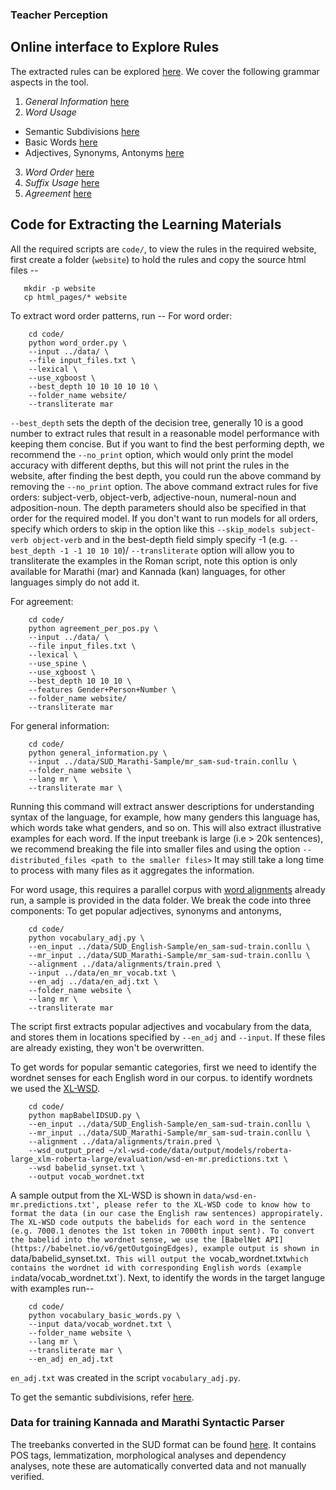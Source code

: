 ### Teacher Perception ###


## Online interface to Explore Rules
The extracted rules can be explored [here](http://autolex.co/interface). We cover the following grammar aspects in the tool.

1. *General Information* [here](https://aditi138.github.io/auto-lex-learn-general-info/mr_en/helper/syntactic_info.html)
2. *Word Usage*
  - Semantic Subdivisions [here](https://aditi138.github.io/auto-lex-learn-word-usage/mr_en/WordUsage/WordUsage.html)
  - Basic Words [here](https://aditi138.github.io/auto-lex-learn/mr_en/WordUsage/vocab.html)
  - Adjectives, Synonyms, Antonyms [here](https://aditi138.github.io/auto-lex-learn/mr_en/WordUsage/vocab_adj.html)
3. *Word Order* [here](http://www.autolex.co/interface/es_gsd/WordOrder/WordOrder.html)
4. *Suffix Usage* [here](http://www.autolex.co/interface/mr_en/Suffix/Suffix.html)
5. *Agreement* [here](http://www.autolex.co/interface/mr_en/Agreement/Agreement.html)

## Code for Extracting the Learning Materials
All the required scripts are `code/`, to view the rules in the required website, first create a folder (`website`) to hold the rules and copy the source html files --
```
   mkdir -p website
   cp html_pages/* website
```

To extract word order patterns, run --
For word order:
```
    cd code/
    python word_order.py \
    --input ../data/ \
    --file input_files.txt \
    --lexical \
    --use_xgboost \
    --best_depth 10 10 10 10 10 \
    --folder_name website/
    --transliterate mar
```
`--best_depth` sets the depth of the decision tree, generally 10 is a good number to extract rules that result in a reasonable model performance with keeping them concise.
But if you want to find the best performing depth, we recommend the `--no_print` option, which would only print the model accuracy with different depths, but this will not
print the rules in the website, after finding the best depth, you could run the above command by removing the `--no_print` option.
The above command extract rules for five orders: subject-verb, object-verb, adjective-noun, numeral-noun and adposition-noun. The depth parameters should also be specified
in that order for the required model. If you don't want to run models for all orders, specify which orders to skip in the option like this `--skip_models subject-verb object-verb`
and in the best-depth field simply specify -1 (e.g. `--best_depth -1 -1 10 10 10`)/
`--transliterate` option will allow you to transliterate the examples in the Roman script, note this option is only available for Marathi (mar) and Kannada (kan) languages,
for other languages simply do not add it.

For agreement:
```
    cd code/
    python agreement_per_pos.py \
    --input ../data/ \
    --file input_files.txt \
    --lexical \
    --use_spine \
    --use_xgboost \
    --best_depth 10 10 10 \
    --features Gender+Person+Number \
    --folder_name website/
    --transliterate mar
```

For general information:
```
    cd code/
    python general_information.py \
    --input ../data/SUD_Marathi-Sample/mr_sam-sud-train.conllu \
    --folder_name website \
    --lang mr \
    --transliterate mar \
```
Running this command will extract answer descriptions for understanding syntax of the language, for example, how many genders this language has, which words take what genders, and so on.
This will also extract illustrative examples for each word.
If the input treebank is large (i.e > 20k sentences), we recommend breaking the file into smaller files and using the option `--distributed_files <path to the smaller files>`
It may still take a long time to process with many files as it aggregates the information.

For word usage, this requires a parallel corpus with [word alignments](https://github.com/neulab/awesome-align) already run, a sample is provided in the data folder. We break the code into three components:
To get popular adjectives, synonyms and antonyms,
```
    cd code/
    python vocabulary_adj.py \
    --en_input ../data/SUD_English-Sample/en_sam-sud-train.conllu \
    --mr_input ../data/SUD_Marathi-Sample/mr_sam-sud-train.conllu \
    --alignment ../data/alignments/train.pred \
    --input ../data/en_mr_vocab.txt \
    --en_adj ../data/en_adj.txt \
    --folder_name website \
    --lang mr \
    --transliterate mar
```
The script first extracts popular adjectives and vocabulary from the data, and stores them in locations specified by `--en_adj` and `--input`.
If these files are already existing, they won't be overwritten.

To get words for popular semantic categories, first we need to identify the wordnet senses for each English word in our corpus.
to identify wordnets we used the [XL-WSD](https://github.com/SapienzaNLP/xl-wsd-code).
```
    cd code/
    python mapBabelIDSUD.py \
    --en_input ../data/SUD_English-Sample/en_sam-sud-train.conllu \
    --mr_input ../data/SUD_Marathi-Sample/mr_sam-sud-train.conllu \
    --alignment ../data/alignments/train.pred \
    --wsd_output_pred ~/xl-wsd-code/data/output/models/roberta-large_xlm-roberta-large/evaluation/wsd-en-mr.predictions.txt \
    --wsd babelid_synset.txt \
    --output vocab_wordnet.txt
```
A sample output from the XL-WSD is shown in `data/wsd-en-mr.predictions.txt', please refer to the XL-WSD code to know how to format the data (in our case the English raw sentences) appropirately.
The XL-WSD code outputs the babelids for each word in the sentence (e.g. 7000.1 denotes the 1st token in 7000th input sent).
To convert the babelid into the wordnet sense, we use the [BabelNet API](https://babelnet.io/v6/getOutgoingEdges), example output is shown in `data/babelid_synset.txt`.
This will output the `vocab_wordnet.txt` which contains the wordnet id with corresponding English words (example in `data/vocab_wordnet.txt`).
Next, to identify the words in the target languge with examples run--
```
    cd code/
    python vocabulary_basic_words.py \
    --input data/vocab_wordnet.txt \
    --folder_name website \
    --lang mr \
    --transliterate mar \
    --en_adj en_adj.txt
```
`en_adj.txt` was created in the script `vocabulary_adj.py`.

To get the semantic subdivisions, refer [here](https://github.com/Aditi138/LexSelection).

### Data for training Kannada and Marathi Syntactic Parser
The treebanks converted in the SUD format can be found [here](https://github.com/Aditi138/auto-lex-learn/tree/master/data).
It contains POS tags, lemmatization, morphological analyses and dependency analyses, note these are automatically converted data and not manually verified.
